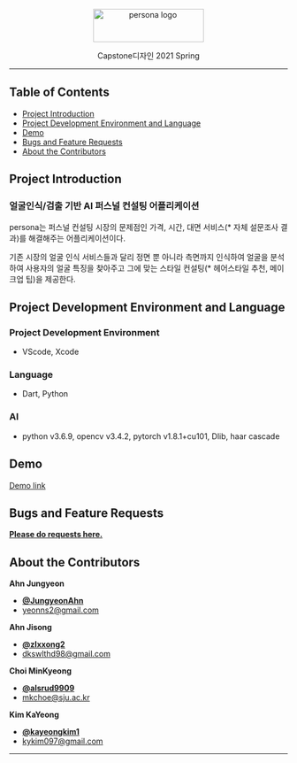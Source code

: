<p align="center">
    <img src="https://user-images.githubusercontent.com/59993071/121624045-c21f9480-caab-11eb-9686-d9ef12b948be.jpg" alt="persona logo" width="200" height="60">
</p>

<p align="center">
  Capstone디자인 2021 Spring
</p>
   
 
* * *


## Table of Contents

- [Project Introduction](#Project-Introduction)
- [Project Development Environment and Language](#Project-Development-Environment-and-Language)
- [Demo](#Demo)
- [Bugs and Feature Requests](#Bugs-and-Feature-Requests)
- [About the Contributors](#About-the-Contributors)


## Project Introduction

### 얼굴인식/검출 기반 AI 퍼스널 컨설팅 어플리케이션

 persona는 퍼스널 컨설팅 시장의 문제점인 가격, 시간, 대면 서비스(* 자체 설문조사 결과)를 해결해주는 어플리케이션이다.
 
 기존 시장의 얼굴 인식 서비스들과 달리 정면 뿐 아니라 측면까지 인식하여 얼굴을 분석하여 사용자의 얼굴 특징을 찾아주고 그에 맞는 스타일 컨설팅(* 헤어스타일 추천, 메이크업 팁)을 제공한다.

## Project Development Environment and Language

### Project Development Environment 
- VScode, Xcode

### Language
- Dart, Python

### AI
- python v3.6.9, opencv v3.4.2, pytorch v1.8.1+cu101, Dlib, haar cascade

## Demo

[Demo link](https://youtu.be/6P22nLsFLqE)


## Bugs and Feature Requests

[**Please do requests here.**](https://github.com/alsrud9909/persona/issues)


## About the Contributors

**Ahn Jungyeon**
- [**@JungyeonAhn**](https://github.com/JungyeonAhn)
- <yeonns2@gmail.com>

**Ahn Jisong**
- [**@zIxxong2**](https://github.com/zIxxong2)
- <dkswlthd98@gmail.com>

**Choi MinKyeong**
- [**@alsrud9909**](https://github.com/alsrud9909)   
- <mkchoe@sju.ac.kr>

**Kim KaYeong**
- [**@kayeongkim1**](https://github.com/kayeongkim1)
- <kykim097@gmail.com>



* * *
